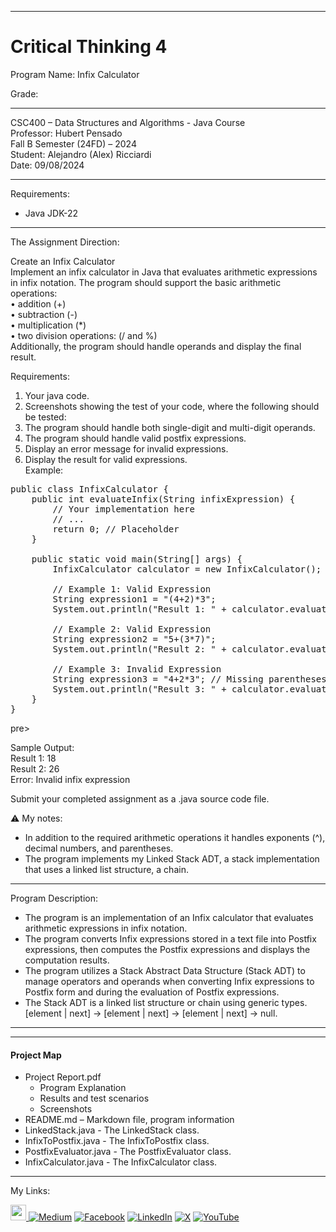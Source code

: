 ﻿-----------------------------------------------------------------------------------------------------------------------------
# Critical Thinking 4
Program Name: Infix Calculator

Grade:  

-----------------------------------------------------------------------------------------------------------------------------

CSC400 – Data Structures and Algorithms - Java Course  
Professor: Hubert Pensado  
Fall B Semester (24FD) – 2024  
Student: Alejandro (Alex) Ricciardi  
Date: 09/08/2024   

-----------------------------------------------------------------------------------------------------------------------------

Requirements:  
- Java JDK-22  

-----------------------------------------------------------------------------------------------------------------------------

The Assignment Direction:  

Create an Infix Calculator  
Implement an infix calculator in Java that evaluates arithmetic expressions in infix notation. The program should support the basic arithmetic operations:  
•	addition (+)  
•	subtraction (-)  
•	multiplication (*)  
•	two division operations:  (/ and %)  
Additionally, the program should handle operands and display the final result. 
 
Requirements:  
1.	Your java code.  
2.	Screenshots showing the test of your code, where the following should be tested:  
1.	The program should handle both single-digit and multi-digit operands.  
2.	The program should handle valid postfix expressions.  
3.	Display an error message for invalid expressions.  
4.	Display the result for valid expressions.  
Example:  
<pre>public class InfixCalculator {  
    public int evaluateInfix(String infixExpression) {  
        // Your implementation here  
        // ...  
        return 0; // Placeholder  
    }  

    public static void main(String[] args) {  
        InfixCalculator calculator = new InfixCalculator();  

        // Example 1: Valid Expression   
        String expression1 = "(4+2)*3";  
        System.out.println("Result 1: " + calculator.evaluateInfix(expression1));  

        // Example 2: Valid Expression  
        String expression2 = "5+(3*7)";  
        System.out.println("Result 2: " + calculator.evaluateInfix(expression2));  

        // Example 3: Invalid Expression  
        String expression3 = "4+2*3"; // Missing parentheses  
        System.out.println("Result 3: " + calculator.evaluateInfix(expression3));  
    }  
}  
</pre>pre>
Sample Output:  
Result 1: 18  
Result 2: 26  
Error: Invalid infix expression  

Submit your completed assignment as a .java source code file. 
 
⚠️ My notes:   
-	In addition to the required arithmetic operations it handles exponents (^), decimal numbers, and parentheses.  
-	 The program implements my Linked Stack ADT, a stack implementation that uses a linked list structure, a chain.  

-----------------------------------------------------------------------------------------------------------------------------

Program Description:  

-	The program is an implementation of an Infix calculator that evaluates arithmetic expressions in infix notation.  
-	The program converts Infix expressions stored in a text file into Postfix expressions, then computes the Postfix expressions and displays the computation results.  
-	The program utilizes a Stack Abstract Data Structure (Stack ADT) to manage operators and operands when converting Infix expressions to Postfix form and during the evaluation of Postfix expressions.
-	The Stack ADT is a linked list structure or chain using generic types.   
[element | next] -> [element | next] -> [element | next] -> null.  

-------------------------------------------------------------------------
----------------------------------------------------

#### Project Map
- Project Report.pdf  
	- Program Explanation  
	- Results and test scenarios   
	- Screenshots  
- README.md – Markdown file, program information  
- LinkedStack.java - The LinkedStack class.  
- InfixToPostfix.java - The InfixToPostfix class.  
- PostfixEvaluator.java - The PostfixEvaluator class.  
- InfixCalculator.java - The InfixCalculator class. 

-----------------------------------------------------------------------------------------------------------------------------

My Links:   

<span><a href="https://www.alexomegapy.com" target="_blank"><img width="25" height="25" src="https://github.com/user-attachments/assets/f8001645-cc85-4b99-beec-74482a83ac87"></span>    [![Medium](https://img.shields.io/badge/Medium-12100E?style=for-the-badge&logo=medium&logoColor=whit)](https://medium.com/@alex.omegapy)    [![Facebook](https://img.shields.io/badge/Facebook-%231877F2.svg?logo=Facebook&logoColor=white)](https://www.facebook.com/profile.php?id=100089638857137)    [![LinkedIn](https://img.shields.io/badge/LinkedIn-%230077B5.svg?logo=linkedin&logoColor=white)](https://linkedin.com/in/alex-ricciardi)    [![X](https://img.shields.io/badge/X-black.svg?logo=X&logoColor=white)](https://x.com/AlexOmegapy)    [![YouTube](https://img.shields.io/badge/YouTube-%23FF0000.svg?logo=YouTube&logoColor=white)](https://www.youtube.com/channel/UC4rMaQ7sqywMZkfS1xGh2AA) 


